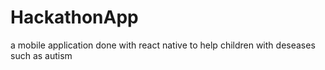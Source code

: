 # HackathonApp
a mobile application done with react native to help children with deseases such as autism
